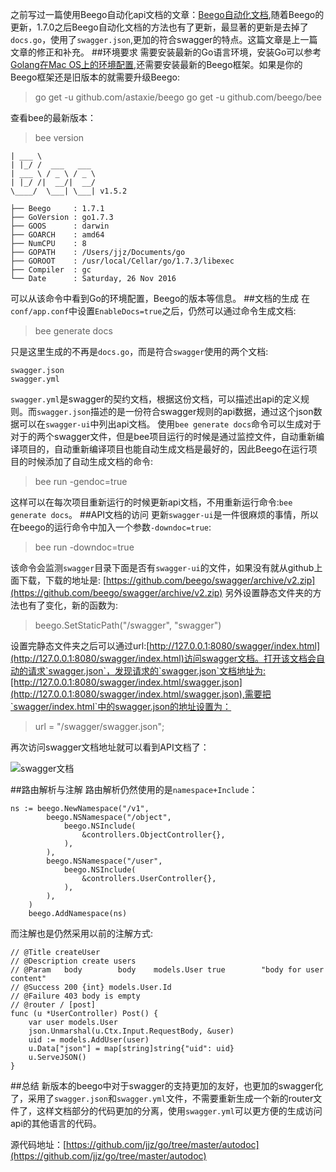 之前写过一篇使用Beego自动化api文档的文章：[Beego自动化文档](http://www.jianshu.com/p/0d375f4b36b2),随着Beego的更新，1.7.0之后Beego自动化文档的方法也有了更新，最显著的更新是去掉了`docs.go`，使用了`swagger.json`,更加的符合swagger的特点。这篇文章是上一篇文章的修正和补充。
##环境要求
需要安装最新的Go语言环境，安装Go可以参考[Golang在Mac OS上的环境配置](http://www.jianshu.com/p/943870134593),还需要安装最新的Beego框架。如果是你的Beego框架还是旧版本的就需要升级Beego:
>go get -u github.com/astaxie/beego
>go get -u github.com/beego/bee

查看bee的最新版本：
>bee version

```
| ___ \
| |_/ /  ___   ___
| ___ \ / _ \ / _ \
| |_/ /|  __/|  __/
\____/  \___| \___| v1.5.2

├── Beego     : 1.7.1
├── GoVersion : go1.7.3
├── GOOS      : darwin
├── GOARCH    : amd64
├── NumCPU    : 8
├── GOPATH    : /Users/jjz/Documents/go
├── GOROOT    : /usr/local/Cellar/go/1.7.3/libexec
├── Compiler  : gc
└── Date      : Saturday, 26 Nov 2016
```
可以从该命令中看到Go的环境配置，Beego的版本等信息。
##文档的生成
在`conf/app.conf`中设置`EnableDocs=true`之后，仍然可以通过命令生成文档:
>bee generate docs

只是这里生成的不再是`docs.go`，而是符合`swagger`使用的两个文档:
```
swagger.json
swagger.yml
```
`swagger.yml`是swagger的契约文档，根据这份文档，可以描述出api的定义规则。而`swagger.json`描述的是一份符合swagger规则的api数据，通过这个json数据可以在`swagger-ui`中列出api文档。
使用`bee generate docs`命令可以生成对于对于的两个swagger文件，但是bee项目运行的时候是通过监控文件，自动重新编译项目的，自动重新编译项目也能自动生成文档是最好的，因此Beego在运行项目的时候添加了自动生成文档的命令:
>bee run -gendoc=true

这样可以在每次项目重新运行的时候更新api文档，不用重新运行命令:`bee generate docs`。
##API文档的访问
更新`swagger-ui`是一件很麻烦的事情，所以在beego的运行命令中加入一个参数`-downdoc=true`:
>bee run -downdoc=true

该命令会监测`swagger`目录下面是否有`swagger-ui`的文件，如果没有就从github上面下载，下载的地址是: [https://github.com/beego/swagger/archive/v2.zip](https://github.com/beego/swagger/archive/v2.zip)
另外设置静态文件夹的方法也有了变化，新的函数为:
>beego.SetStaticPath("/swagger", "swagger")

设置完静态文件夹之后可以通过url:[http://127.0.0.1:8080/swagger/index.html](http://127.0.0.1:8080/swagger/index.html)访问swagger文档。打开该文档会自动的请求`swagger.json`，发现请求的`swagger.json`文档地址为:[http://127.0.0.1:8080/swagger/index.html/swagger.json](http://127.0.0.1:8080/swagger/index.html/swagger.json),需要把`swagger/index.html`中的swagger.json的地址设置为：
>url = "/swagger/swagger.json";

再次访问swagger文档地址就可以看到API文档了：

![swagger文档](http://upload-images.jianshu.io/upload_images/22188-a22360ab04107fca.png?imageMogr2/auto-orient/strip%7CimageView2/2/w/1240)

##路由解析与注解
路由解析仍然使用的是`namespace+Include`：
```
ns := beego.NewNamespace("/v1",
        beego.NSNamespace("/object",
            beego.NSInclude(
                &controllers.ObjectController{},
            ),
        ),
        beego.NSNamespace("/user",
            beego.NSInclude(
                &controllers.UserController{},
            ),
        ),
    )
    beego.AddNamespace(ns)
```
而注解也是仍然采用以前的注解方式:
```
// @Title createUser
// @Description create users
// @Param	body		body 	models.User	true		"body for user content"
// @Success 200 {int} models.User.Id
// @Failure 403 body is empty
// @router / [post]
func (u *UserController) Post() {
	var user models.User
	json.Unmarshal(u.Ctx.Input.RequestBody, &user)
	uid := models.AddUser(user)
	u.Data["json"] = map[string]string{"uid": uid}
	u.ServeJSON()
}
```
##总结
新版本的beego中对于swagger的支持更加的友好，也更加的swagger化了，采用了`swagger.json`和`swagger.yml`文件，不需要重新生成一个新的router文件了，这样文档部分的代码更加的分离，使用`swagger.yml`可以更方便的生成访问api的其他语言的代码。

源代码地址：[https://github.com/jjz/go/tree/master/autodoc](https://github.com/jjz/go/tree/master/autodoc)

